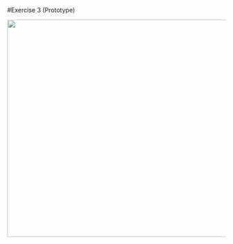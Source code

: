 
#Exercise 3 (Prototype)


<img src="https://user-images.githubusercontent.com/107023977/219369645-567446f4-7524-4d19-a921-c77cda8e58ed.jpg" width="1000" height = "500">
